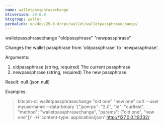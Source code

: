 ```yaml
---
name: walletpassphrasechange
btcversion: 29.0.0
btcgroup: wallet
permalink: en/doc/29.0.0/rpc/wallet/walletpassphrasechange/
---
```


walletpassphrasechange "oldpassphrase" "newpassphrase"

Changes the wallet passphrase from 'oldpassphrase' to 'newpassphrase'.

Arguments:
1. oldpassphrase    (string, required) The current passphrase
2. newpassphrase    (string, required) The new passphrase

Result:
null    (json null)

Examples:
> bitcoin-cli walletpassphrasechange "old one" "new one"
> curl --user myusername --data-binary '{"jsonrpc": "2.0", "id": "curltest", "method": "walletpassphrasechange", "params": ["old one", "new one"]}' -H 'content-type: application/json' http://127.0.0.1:8332/



